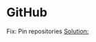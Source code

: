 # GitHub
Fix: Pin repositories [Solution:](https://github.com/orgs/community/discussions/84168#discussioncomment-8706492)
